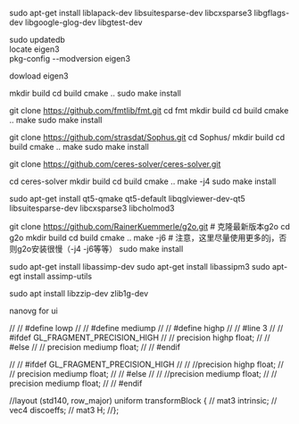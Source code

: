 sudo apt-get install liblapack-dev libsuitesparse-dev libcxsparse3 libgflags-dev libgoogle-glog-dev libgtest-dev

sudo updatedb  
locate eigen3  
 pkg-config --modversion eigen3

dowload eigen3

mkdir build
cd build
cmake ..
sudo make install

git clone  https://github.com/fmtlib/fmt.git
cd fmt
mkdir build
cd build
cmake ..
make
sudo make install

git clone https://github.com/strasdat/Sophus.git
cd Sophus/
mkdir build
cd build
cmake ..
make
sudo make install

git clone https://github.com/ceres-solver/ceres-solver.git

cd ceres-solver
mkdir build
cd build
cmake ..
make -j4
sudo make install

sudo apt-get install qt5-qmake qt5-default libqglviewer-dev-qt5 libsuitesparse-dev libcxsparse3 libcholmod3

git clone https://github.com/RainerKuemmerle/g2o.git   # 克隆最新版本g2o
cd g2o
mkdir build
cd build
cmake ..
make -j6      # 注意，这里尽量使用更多的j，否则g2o安装很慢（-j4  -j6等等）
sudo make install


sudo apt-get install libassimp-dev
sudo apt-get install libassipm3
sudo apt-egt install assimp-utils

sudo apt install libzzip-dev zlib1g-dev

nanovg for ui



// // #define lowp
// // #define mediump
// // #define highp
// // #line 3
// // #ifdef GL_FRAGMENT_PRECISION_HIGH
// //   precision highp float;
// // #else
// //   precision mediump float;
// // #endif

// // #ifdef GL_FRAGMENT_PRECISION_HIGH
// //   //precision highp float;
// //   precision mediump float;
// // #else
// //   //precision mediump float;
// //   precision mediump float;
// // #endif

//layout (std140, row_major) uniform transformBlock {
//    mat3 intrinsic;
//    vec4 discoeffs;
//    mat3 H;
//};